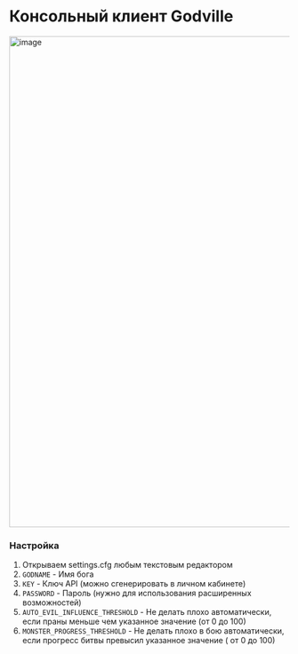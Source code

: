 # Консольный клиент Godville

<img width="884" alt="image" src="https://user-images.githubusercontent.com/6131352/139556183-8c2281d6-70c2-47e1-873f-75f8e72cf67f.png">


### Настройка

1. Открываем settings.cfg любым текстовым редактором
2. `GODNAME` - Имя бога
3. `KEY` - Ключ API (можно сгенерировать в личном кабинете)
4. `PASSWORD` - Пароль (нужно для использования расширенных возможностей)
5. `AUTO_EVIL_INFLUENCE_THRESHOLD` - Не делать плохо автоматически, если праны меньше чем указанное значение (от 0 до
   100)
6. `MONSTER_PROGRESS_THRESHOLD` - Не делать плохо в бою автоматически, если прогресс битвы превысил указанное значение (
   от 0 до 100)

